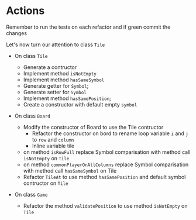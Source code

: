 # Actions

Remember to run the tests on each refactor and if green commit the changes

Let's now turn our attention to class `Tile`

- On class `Tile`

    - Generate a contructor
    - Implement method `isNotEmpty`
    - Implement method `hasSameSymbol`
    - Generate getter for `Symbol`;
    - Generate setter for `Symbol`
    - Implement method `hasSamePosition`;
    - Create a constructor with default empty `symbol`

- On class `Board`

    - Modify the constructor of Board to use the Tile contructor
        - Refactor the constructor on bord to rename loop variable `i` and `j` to `row` and `column`
        - Inline variable tile
    - on method `isRowFull` replace Symbol comparisation with method call `isNotEmpty` on `Tile`
    - on method `commonPlayerOnAllColumns` replace Symbol comparisation with method call `hasSameSymbol` on Tile
    - Refactor `TileAt` to use method `hasSamePosition` and default symbol contructor on `Tile`

- On class `Game`
    - Refactor the method `validatePosition` to use method `isNotEmpty` on `Tile`
